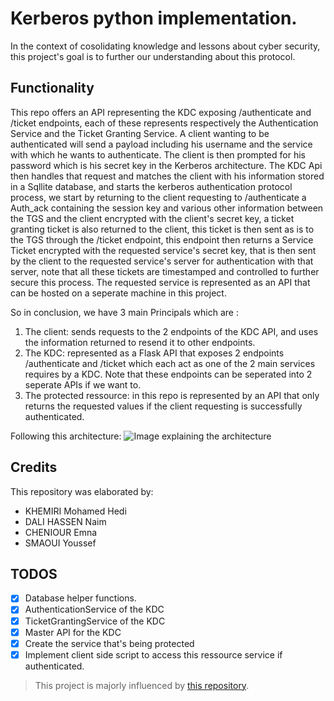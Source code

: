 # Kerberos python implementation.

In the context of cosolidating knowledge and lessons about cyber security, this project's goal is to further our understanding about this protocol.

## Functionality
This repo offers an API representing the KDC exposing /authenticate and /ticket endpoints, each of these represents respectively the Authentication Service and the Ticket Granting Service. A client wanting to be authenticated will send a payload including his username and the service with which he wants to authenticate. The client is then prompted for his password which is his secret key in the Kerberos architecture. The KDC Api then handles that request and matches the client with his information stored in a Sqllite database, and starts the kerberos authentication protocol process, we start by returning to the client requesting to /authenticate a Auth_ack containing the session key and various other information between the TGS and the client encrypted with the client's secret key, a ticket granting ticket is also returned to the client, this ticket is then sent as is to the TGS through the /ticket endpoint, this endpoint then returns a Service Ticket encrypted with the requested service's secret key, that is then sent by the client to the requested service's server for authentication with that server, note that all these tickets are timestamped and controlled to further secure this process.
The requested service is represented as an API that can be hosted on a seperate machine in this project.

So in conclusion, we have 3 main Principals which are : 
 1. The client: sends requests to the 2 endpoints of the KDC API, and uses the information returned to resend it to other endpoints.
 2. The KDC: represented as a Flask API that exposes 2 endpoints /authenticate and /ticket which each act as one of the 2 main services requires by a KDC. Note that these endpoints can be seperated into 2 seperate APIs if we want to.
 3. The protected ressource: in this repo is represented by an API that only returns the requested values if the client requesting is successfully authenticated.

Following this architecture:
![Image explaining the architecture](https://media.geeksforgeeks.org/wp-content/uploads/20190711134228/Capture6663.jpg)
## Credits 
This repository was elaborated by:
 - KHEMIRI Mohamed Hedi
 - DALI HASSEN Naim
 - CHENIOUR Emna
 - SMAOUI Youssef

## TODOS

- [x] Database helper functions.
- [x] AuthenticationService of the KDC
- [x] TicketGrantingService of the KDC
- [x] Master API for the KDC
- [x] Create the service that's being protected
- [x] Implement client side script to access this ressource service if authenticated.

> This project is majorly influenced by [this repository](https://github.com/PrasannaVenkadesh/kerberos-auth-tgs-prototype).
